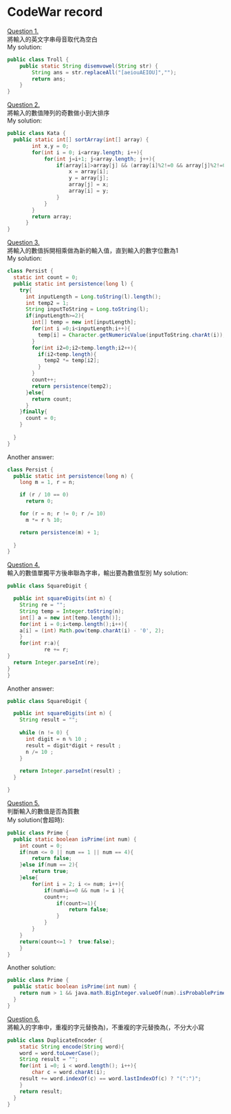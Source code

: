 # CodeWar record  
[Question 1.](https://www.codewars.com/kata/52fba66badcd10859f00097e/train/java)  
將輸入的英文字串母音取代為空白  
My solution:
```java
public class Troll {
    public static String disemvowel(String str) {
        String ans = str.replaceAll("[aeiouAEIOU]","");
        return ans;
    }
}
```
[Question 2.](https://www.codewars.com/kata/578aa45ee9fd15ff4600090d/train/java)  
將輸入的數值陣列的奇數做小到大排序  
My solution:
```java
public class Kata {
  public static int[] sortArray(int[] array) {
		int x,y = 0;
		for(int i = 0; i<array.length; i++){
			for(int j=i+1; j<array.length; j++){
				if(array[i]>array[j] && (array[i]%2!=0 && array[j]%2!=0)){
					x = array[i];
					y = array[j];
					array[j] = x;
					array[i] = y;
				}
			}
		}
	    return array;
	  }
}
```  

[Question 3.](https://www.codewars.com/kata/55bf01e5a717a0d57e0000ec/train/java)  
將輸入的數值拆開相乘做為新的輸入值，直到輸入的數字位數為1  
My solution:  
```java
class Persist {
  static int count = 0;
  public static int persistence(long l) {
    try{
      int inputLength = Long.toString(l).length();
      int temp2 = 1;
      String inputToString = Long.toString(l);
      if(inputLength>=2){
        int[] temp = new int[inputLength];
        for(int i =0;i<inputLength;i++){
          temp[i] = Character.getNumericValue(inputToString.charAt(i));
        }
        for(int i2=0;i2<temp.length;i2++){
          if(i2<temp.length){
            temp2 *= temp[i2];
          }
        }
        count++;
        return persistence(temp2);
      }else{
        return count;
      }
    }finally{
      count = 0;
    }
    
  }
}
```  
Another answer:  
```java
class Persist {
  public static int persistence(long n) {
    long m = 1, r = n;

    if (r / 10 == 0)
      return 0;

    for (r = n; r != 0; r /= 10)
      m *= r % 10;

    return persistence(m) + 1;
    
  }
}
```  
[Question 4.](https://www.codewars.com/kata/546e2562b03326a88e000020/train/java)  
輸入的數值單獨平方後串聯為字串，輸出要為數值型別
My solution:  
```java
public class SquareDigit {

  public int squareDigits(int n) {
    String re = "";
    String temp = Integer.toString(n);
    int[] a = new int[temp.length()];
    for(int i = 0;i<temp.length();i++){
	a[i] = (int) Math.pow(temp.charAt(i) - '0', 2);
	}
    for(int r:a){
	    	re += r;
}
  return Integer.parseInt(re);
}
}
```  
Another answer:  
```java
public class SquareDigit {

  public int squareDigits(int n) {
    String result = ""; 
    
    while (n != 0) {
      int digit = n % 10 ;
      result = digit*digit + result ;
      n /= 10 ;
    }
    
    return Integer.parseInt(result) ;
  }

}
```  
[Question 5.](https://www.codewars.com/kata/5262119038c0985a5b00029f/train/java)  
判斷輸入的數值是否為質數  
My solution(會超時):
```java
public class Prime {
  public static boolean isPrime(int num) {
	int count = 0;
 	if(num <= 0 || num == 1 || num == 4){
 		return false;
 	}else if(num == 2){
 		return true;
 	}else{
 		for(int i = 2; i <= num; i++){
			if(num%i==0 && num != i ){
			count++;
				if(count>=1){
					return false;
				}
			}
		}
	}
	return(count<=1 ?  true:false);
	}
}
```  
Another solution:  
```java
public class Prime {
  public static boolean isPrime(int num) {
    return num > 1 && java.math.BigInteger.valueOf(num).isProbablePrime(20);
  }
}
```  
[Question 6.](https://www.codewars.com/kata/54b42f9314d9229fd6000d9c/train/java)  
將輸入的字串中，重複的字元替換為)，不重複的字元替換為(，不分大小寫  
```java
public class DuplicateEncoder {
    static String encode(String word){
    word = word.toLowerCase();
    String result = "";
    for(int i =0; i < word.length(); i++){
        char c = word.charAt(i);
	result += word.indexOf(c) == word.lastIndexOf(c) ? "(":")";
    }
    return result;
  }
}
```  

